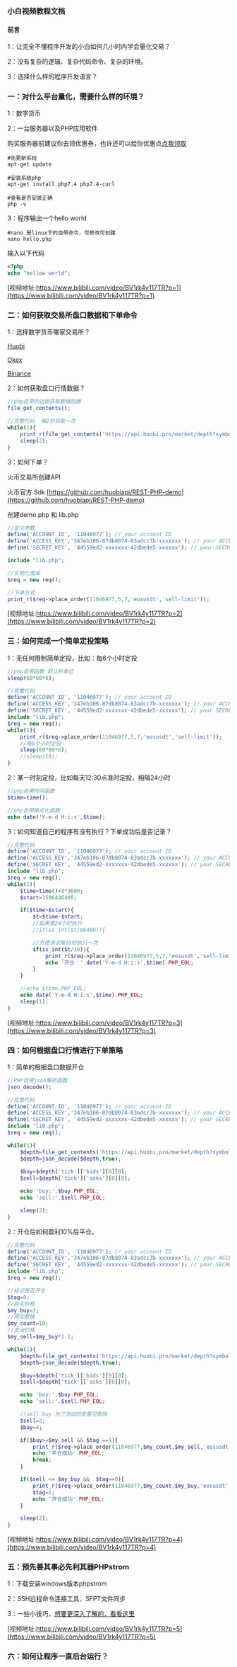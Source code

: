 ### 小白视频教程文档


#### 前言

1：让完全不懂程序开发的小白如何几小时内学会量化交易？

2：没有复杂的逻辑、复杂代码命令、复杂的环境。

3：选择什么样的程序开发语言？



### 一：对什么平台量化，需要什么样的环境？

1：数字货币

2：一台服务器以及PHP应用软件

购买服务器前建议你去领优惠券，也许还可以给你优惠点[点我领取](https://promotion.aliyun.com/ntms/yunparter/invite.html?userCode=xmsff8ku)

```shell script
#先更新系统
apt-get update

#安装系统php
apt-get install php7.4 php7.4-curl

#查看是否安装正确
php -v
```

3：程序输出一个hello world

```shell script
#nano 是linux下的自带命令，可修改可创建
nano hello.php
```

输入以下代码
```php script
<?php
echo "hellow world";
```

[视频地址:https://www.bilibili.com/video/BV1rk4y117TR?p=1](https://www.bilibili.com/video/BV1rk4y117TR?p=1)

### 二：如何获取交易所盘口数据和下单命令

1：选择数字货币哪家交易所？

[Huobi](https://github.com/zhouaini528/huobi-php)

[Okex](https://github.com/zhouaini528/okex-php)

[Binance](https://github.com/zhouaini528/binance-php)

2：如何获取盘口行情数据？

```php
//php自带的远程获取数据函数
file_get_contents();

//完整代码  每2秒获取一次
while(1){
    print_r(file_get_contents('https://api.huobi.pro/market/depth?symbol=btcusdt&type=step2&depth=5'));
    sleep(2);
}
```

3：如何下单？

火币交易所创建API

火币官方 Sdk [https://github.com/huobiapi/REST-PHP-demo](https://github.com/huobiapi/REST-PHP-demo)

创建demo.php 和 lib.php

```php
//定义参数
define('ACCOUNT_ID', '11046977'); // your account ID 
define('ACCESS_KEY','347eb106-87db8074-83adcc7b-xxxxxxx'); // your ACCESS_KEY
define('SECRET_KEY', '44559ed2-xxxxxxx-42dbede5-xxxxxx'); // your SECRET_KEY

include "lib.php";

//实例化类库
$req = new req();

//下单方式
print_r($req->place_order(11046977,5,7,'eosusdt','sell-limit'));
```

[视频地址:https://www.bilibili.com/video/BV1rk4y117TR?p=2](https://www.bilibili.com/video/BV1rk4y117TR?p=2)

### 三：如何完成一个简单定投策略

1：无任何限制简单定投，比如：每6个小时定投

```php
//php自带函数 默认秒单位
sleep(60*60*6);

//完整代码
define('ACCOUNT_ID', '11046977'); // your account ID 
define('ACCESS_KEY','347eb106-87db8074-83adcc7b-xxxxxxx'); // your ACCESS_KEY
define('SECRET_KEY', '44559ed2-xxxxxxx-42dbede5-xxxxxx'); // your SECRET_KEY
include "lib.php";
$req = new req();
while(1){
    print_r($req->place_order(11046977,5,7,'eosusdt','sell-limit'));
    //每6个小时定投
    sleep(60*60*6);
    //sleep(10);
}
```

2：某一时刻定投，比如每天12:30点准时定投，相隔24小时

```php
//php自带时间函数
$time=time();

//php自带格式化函数
echo date('Y-m-d H:i:s',$time);
```

3：如何知道自己的程序有没有执行？下单成功后是否记录？

```php
//完整代码
define('ACCOUNT_ID', '11046977'); // your account ID 
define('ACCESS_KEY','347eb106-87db8074-83adcc7b-xxxxxxx'); // your ACCESS_KEY
define('SECRET_KEY', '44559ed2-xxxxxxx-42dbede5-xxxxxx'); // your SECRET_KEY
include "lib.php";
$req = new req();
while(1){
    $time=time()+8*3600;
    $start=1596446400;

    if($time>$start){
        $t=$time-$start;
        //如果要24小时执行
        //if(is_int($t/86400)){

        //方便测试每10秒执行一次
        if(is_int($t/10)){
            print_r($req->place_order(11046977,5,7,'eosusdt','sell-limit'));
            echo '开仓：'.date('Y-m-d H:i:s',$time).PHP_EOL;
        }
    }

    //echo $time.PHP_EOL;
    echo date('Y-m-d H:i:s',$time).PHP_EOL;
    sleep(1);
}
```

[视频地址:https://www.bilibili.com/video/BV1rk4y117TR?p=3](https://www.bilibili.com/video/BV1rk4y117TR?p=3)

### 四：如何根据盘口行情进行下单策略

1：简单的根据盘口数据开仓

```php
//PHP自带json解析函数
json_decode();

//完整代码
define('ACCOUNT_ID', '11046977'); // your account ID 
define('ACCESS_KEY','347eb106-87db8074-83adcc7b-xxxxxxx'); // your ACCESS_KEY
define('SECRET_KEY', '44559ed2-xxxxxxx-42dbede5-xxxxxx'); // your SECRET_KEY
include "lib.php";
$req = new req();

while(1){
    $depth=file_get_contents('https://api.huobi.pro/market/depth?symbol=eosusdt&type=step2&depth=5');
    $depth=json_decode($depth,true);
    
    $buy=$depth['tick']['bids'][0][0];
    $sell=$depth['tick']['asks'][0][0];

    echo 'buy:'.$buy.PHP_EOL;
    echo 'sell:'.$sell.PHP_EOL;

    sleep(2);
}
```

2：开仓后如何盈利10%后平仓。

```php
//完整代码
define('ACCOUNT_ID', '11046977'); // your account ID 
define('ACCESS_KEY','347eb106-87db8074-83adcc7b-xxxxxxx'); // your ACCESS_KEY
define('SECRET_KEY', '44559ed2-xxxxxxx-42dbede5-xxxxxx'); // your SECRET_KEY
include "lib.php";
$req = new req();

//标记是否开仓
$tag=0;
//购买价格
$my_buy=3;
//购买数据
$my_count=10;
//卖出价格
$my_sell=$my_buy*1.1;

while(1){
    $depth=file_get_contents('https://api.huobi.pro/market/depth?symbol=eosusdt&type=step2&depth=5');
    $depth=json_decode($depth,true);

    $buy=$depth['tick']['bids'][0][0];
    $sell=$depth['tick']['asks'][0][0];

    echo 'buy:'.$buy.PHP_EOL;
    echo 'sell:'.$sell.PHP_EOL;

    //sell buy 为了测试的变量可删除
    $sell=2;
    $buy=4;

    if($buy>=$my_sell && $tag ==1){
        print_r($req->place_order(11046977,$my_count,$my_sell,'eosusdt','sell-limit'));
        echo '平仓成功'.PHP_EOL;
        break;
    }

    if($sell <= $my_buy &&  $tag==0){
        print_r($req->place_order(11046977,$my_count,$my_buy,'eosusdt','buy-limit'));
        $tag=1;
        echo '开仓成功'.PHP_EOL;
    }

    sleep(2);
}
```
[视频地址:https://www.bilibili.com/video/BV1rk4y117TR?p=4](https://www.bilibili.com/video/BV1rk4y117TR?p=4)


### 五：预先善其事必先利其器PHPstrom

1：下载安装windows版本phpstrom

2：SSH远程命令连接工具、SFPT文件同步

3：一些小技巧，[想要更深入了解的，看看这里](https://www.bilibili.com/video/BV1G4411g7bG)

[视频地址:https://www.bilibili.com/video/BV1rk4y117TR?p=5](https://www.bilibili.com/video/BV1rk4y117TR?p=5)

### 六：如何让程序一直后台运行？



